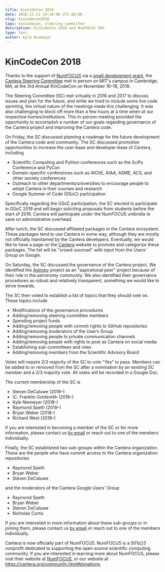 ```yaml
---
title: KinCodeCon 2018
date: 2018-11-21 14:30:00 UTC-08:00
slug: kincodecon2018
tags: kincodecon, steering-committee
description: KinCodeCon 2018 and NumFOCUS SDG
type: text
author: Kyle Niemeyer
---
```


# KinCodeCon 2018

Thanks to the support of [NumFOCUS] via a
[small development grant](https://numfocus.org/blog/fall-2018-open-source-development-grants),
the [Cantera Steering Committee](/governance.html#current-steering-committee) met in
person on MIT's campus in Cambridge, MA, at the 3rd Annual KinCodeCon on November 16–18, 2018.

<!-- TEASER_END -->

The Steering Committee (SC) met virtually in 2016 and 2017 to discuss issues and plan for the future,
and while we tried to include some live code sprinting, the virtual nature of the meetings made
this challenging. It was also challenging to block off more than a few hours at a time when
at our respective homes/institutions. This in-person meeting provided the opportunity to accomplish
a number of our goals regarding governance of the Cantera project and improving the Cantera code.

On Friday, the SC discussed planning a roadmap for the future development of the
Cantera code and community. The SC discussed promotion opportunities to increase the user-base and
developer-base of Cantera, including

* Scientific Computing and Python conferences such as the SciPy Conference and PyCon
* Domain-specific conferences such as AIChE, AIAA, ASME, ACS, and other society conferences
* Outreach to other departments/universities to encourage people to adopt Cantera in their courses and research
* Google Summer of Code (GSoC) participation

Specifically regarding the GSoC participation, the SC elected to participate in GSoC 2019 and will
begin soliciting proposals from students before the start of 2019. Cantera will participate under
the NumFOCUS umbrella to save on administrative overhead.

After lunch, the SC discussed affiliated packages in the Cantera ecosystem. These packages
tend to use Cantera in some way, although they are mostly not officially maintained by the
Cantera developers. Eventually, we would like to have a page on the [Cantera] website to
promote and categorize these packages. The list will be "crowd-sourced" with input from the
Users' Group on Google.

On Saturday, the SC discussed the governance of the Cantera project. We identified the [Astropy]
project as an "aspirational peer" project because of their role in the astronomy community. We
also identified their governance procedures as robust and relatively transparent, something we
would like to strive towards.

The SC then voted to establish a list of topics that they should vote on. These topics include

* Modifications of the governance procedures
* Adding/removing steering committee members
* Spending project funds
* Adding/removing people with commit rights to GitHub repositories
* Adding/removing moderators of the User’s Group
* Adding/removing people to private communication channels
* Adding/removing people with rights to post as Cantera on social media
* Establishing sub-committees and roles
* Adding/removing members from the Scientific Advisory Board

Votes will require 2/3 majority of the SC to vote "Yes" to pass. Members can be added to or
removed from the SC after a nomination by an existing SC member and a 2/3 majority vote.
All votes will be recorded in a Google Doc.

The current membership of the SC is

* Steven DeCaluwe (2018–)
* \C. Franklin Goldsmith (2018–)
* Kyle Niemeyer (2018–)
* Raymond Speth (2018–)
* Bryan Weber (2018–)
* Richard West (2018–)

If you are interested in becoming a member of the SC or for more information, please contact us
[by email](mailto:steering@cantera.org) or reach out to one of the members individually.

Finally, the SC established two sub-groups within the Cantera organization. These are the
people who have commit access to the Cantera organization repositories

* Raymond Speth
* Bryan Weber
* Steven DeCaluwe

and the moderators of the Cantera Google Users' Group

* Raymond Speth
* Bryan Weber
* Steven DeCaluwe
* Nicholas Curtis

If you are interested in more information about these sub-groups or in joining them, please
contact us [by email](mailto:steering@cantera.org) or reach out to one of the members
individually.

Cantera is now officially part of NumFOCUS. NumFOCUS is a 501(c)3 nonprofit dedicated to supporting
the open source scientific computing community. If you are interested in learning more about
NumFOCUS, please visit their website at [NumFOCUS], or our website at https://cantera.org/community.html#donations.

[NumFOCUS]: https://numfocus.org
[Cantera]: https://cantera.org
[Astropy]: http://www.astropy.org
